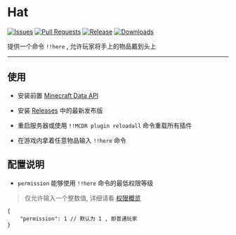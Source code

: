 # Hat

[![Issues](https://img.shields.io/github/issues/shuangshun/Hat?style=flat-square)](https://github.com/shuangshun/Hat/issues)
[![Pull Requests](https://img.shields.io/github/issues-pr/shuangshun/Hat?style=flat-square)](https://github.com/shuangshun/Hat/pulls)
[![Release](https://img.shields.io/github/v/release/shuangshun/Hat?include_prereleases&style=flat-square)](https://github.com/shuangshun/Hat/releases)
[![Downloads](https://img.shields.io/github/downloads/shuangshun/Hat/total?label=Github%20Release%20Downloads&style=flat-square)](https://github.com/shuangshun/Hat/releases)

提供一个命令 `!!here` , 允许玩家将手上的物品戴到头上

------

## 使用

- 安装前置 [Minecraft Data API](https://github.com/Fallen-Breath/MinecraftDataAPI)

- 安装 [Releases](https://github.com/shuangshun/Hat/releases/) 中的最新发布版

- 重启服务器或使用 `!!MCDR plugin reloadall` 命令重载所有插件

- 在游戏内拿着任意物品输入 `!!here` 命令

## 配置说明

- `permission` 能够使用 `!!here` 命令的最低权限等级
> 仅允许输入一个整数值, 详细请看 [权限概览](https://docs.mcdreforged.com/zh-cn/latest/permission.html#overview)

```json5
{
    "permission": 1 // 默认为 1 , 即普通玩家
}
```
